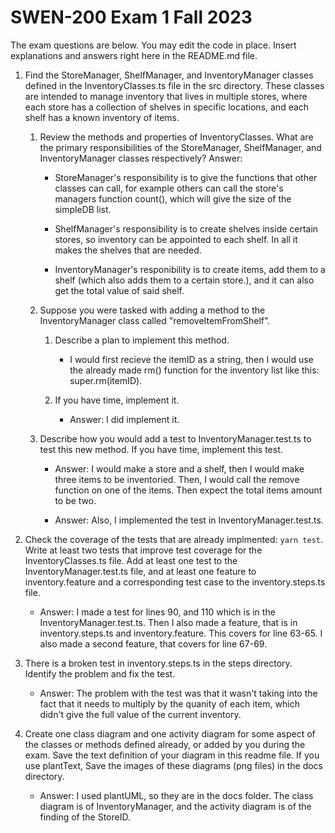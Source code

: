 # SWEN-200 Exam 1 Fall 2023

The exam questions are below. You may edit the code in place. Insert explanations and answers right here in the README.md file.

1. Find the StoreManager, ShelfManager, and InventoryManager classes defined in the InventoryClasses.ts file in the src directory. These classes are intended to manage inventory that lives in multiple stores, where each store has a collection of shelves in specific locations, and each shelf has a known inventory of items.

   1. Review the methods and properties of InventoryClasses. What are the primary responsibilities of the StoreManager, ShelfManager, and InventoryManager classes respectively?
      Answer: 
         - StoreManager's responsibility is to give the functions that other classes can call, for example others can call the store's managers function count(), which will give the size of the simpleDB list.

         - ShelfManager's responsibility is to create shelves inside certain stores, so inventory can be appointed to each shelf. In all it makes the shelves that are needed.

         - InventoryManager's responibility is to create items, add them to a shelf (which also adds them to a certain store.), and it can also get the total value of said shelf.

   2. Suppose you were tasked with adding a method to the InventoryManager class called "removeItemFromShelf".
      1. Describe a plan to implement this method.
         - I would first recieve the itemID as a string, then I would use the already made rm() function for the inventory list like this: super.rm(itemID).

      2. If you have time, implement it.
         - Answer: I did implement it.

   3. Describe how you would add a test to InventoryManager.test.ts to test this new method. If you have time, implement this test.
      - Answer: I would make a store and a shelf, then I would make three items to be inventoried. Then, I would call the remove function on one of the items. Then expect the total items amount to be two.

      - Answer: Also, I implemented the test in InventoryManager.test.ts.

2. Check the coverage of the tests that are already implmented: `yarn test`. Write at least two tests that improve test coverage for the InventoryClasses.ts file. Add at least one test to the InventoryManager.test.ts file, and at least one feature to inventory.feature and a corresponding test case to the inventory.steps.ts file.
   - Answer: I made a test for lines 90, and 110 which is in the InventoryManager.test.ts. Then I also made a feature, that is in inventory.steps.ts and inventory.feature. This covers for line 63-65. I also made a second feature, that covers for line 67-69.

3. There is a broken test in inventory.steps.ts in the steps directory. Identify the problem and fix the test.
   - Answer: The problem with the test was that it wasn't taking into the fact that it needs to multiply by the quanity of each item, which didn't give the full value of the current inventory.

4. Create one class diagram and one activity diagram for some aspect of the classes or methods defined already, or added by you during the exam. Save the text definition of your diagram in this readme file. If you use plantText, Save the images of these diagrams (png files) in the docs directory.
   - Answer: I used plantUML, so they are in the docs folder. The class diagram is of InventoryManager, and the activity diagram is of the finding of the StoreID.
